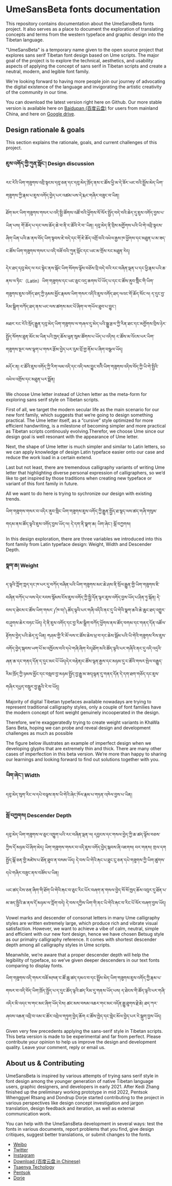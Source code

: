 # UmeSansBeta fonts documentation

This repository contains documentation about the UmeSansBeta fonts project. It also serves as a place to document the exploration of translating concepts and terms from the western typeface and graphic design into the Tibetan language.

"UmeSansBeta" is a temporary name given to the open source project that explores sans serif Tibetan font design based on Ume scripts. The major goal of the project is to explore the technical, aesthetics, and usability aspects of applying the concept of sans serif in Tibetan scripts and create a neutral, modern, and legible font family.

We're looking forward to having more people join our journey of advocating the digital existence of the language and invigorating the artistic creativity of the community in our time.

You can download the latest version right here on Github. Our more stable version is available here on [Baidupan (百度云盘)]( https://pan.baidu.com/s/1vdxChrwu2VaudwscPnyIaw?pwd=1111) for users from mainland China, and here on [Google drive]().


## Design rationale & goals 

This section explains the rationale, goals, and current challenges of this project.

### ཇུས་འགོད་ཀྱི་ཀུན་སློང་། Design discussion

རང་རེའི་ཡིག་གཟུགས་འབྲི་སྟངས་དབུ་ཅན་དང་དབུ་མེད་ཁྲོད་ནས་ང་ཚོས་ཕྱི་མ་དེ་ཟོར་ཡང་བའི་སྤྲོས་མེད་ཡིག་གཟུགས་ཀྱི་རྣམ་པ་ཇུས་འགོད་བྱེད་པར་འཚམ་པས་དེ་རྨང་གཞིར་བཟུང་བ་ཡིན།

ཐོག་མར་ཡིག་གཟུགས་གསར་པ་འདི་སྤྱི་ཚོགས་འཚོ་བའི་ཕྱོགས་སོ་སོར་སྤྱོད་བདེ་བའི་ཆེད་དུ་ཇུས་འགོད་བྱས་པ་ཡིན་པས། གོ་ཆོད་པ་དང་ལས་ཆོད་ཆེ་བ་ནི་ང་ཚོའི་རེ་བ་་ཡིན། དབུ་མེད་ནི་བྲིས་མགྱོགས་པའི་ཡི་གེ་འབྲི་སྟངས་ཞིག་ཡིན་པའི་ཆ་ནས་བོད་ཡིག་སྟབས་ཇེ་བདེ་དང་གོ་ཇེ་ཆོད་འགྲོ་བའི་འཕེལ་རྒྱས་ཁ་ཕྱོགས་དང་མཐུན་པ་མ་ཟད་ང་ཚོས་ཡིག་གཟུགས་གསར་པ་འདི་བཟོ་བའི་ཀུན་སློང་དང་ཡང་མ་གྲོས་རང་མཐུན་རེད།

དེར་ཐད་དབུ་མེད་ལ་རང་སྟེང་ནས་སྐོང་ཡིག་སོགས་ལྟོས་བཅོས་བྲི་བདེ་བའི་རང་བཞིན་ལྡན་པ་དང་ཕྱི་རྣམ་པའི་ཆ་ནས་ལ་ཏིང་（Latin）ཡིག་གཟུགས་དང་ཡང་ཅུང་འདྲ་ཆགས་པོ་ཡོད་པ་དང་ང་ཚོས་ནུབ་གླིིང་གི་ཡིག་གཟུགས་ཇུས་འགོད་ཐད་ཀྱི་ཉམས་མྱོང་རྣམས་ཡིག་གསར་འདིའི་ཇུས་འགོད་ཐད་ལའང་གོ་ཆོད་སོང་ལ། ད་དུང་བྱ་རིམ་སྒྲིག་བཀོད་ཐད་ནས་ཡང་ལས་ཚགས་མང་པོ་ཞིག་ལ་གཡོལ་ཐུབ་པ་བྱུང་།

མཐར་རང་རེའི་སྲོད་རྒྱུན་དབུ་མེད་ཡིག་གཟུགས་ལ་གཞལ་དུ་མེད་པའི་སྒྱུ་རྩལ་ཀྱི་རིན་ཐང་དང་མགྱོགས་བྲིས་ཉེར་སྤྱོད་སོགས་ཐུན་མོང་མ་ཡིན་པའི་ཁྱད་ཆོས་ཕུན་སུམ་ཚོགས་པ་ཡོད་པ་འདིས། ང་ཚོས་མ་འོངས་པར་ཡིག་གཟུགས་སྔར་ལས་ལྷག་པ་གསར་རྩོམ་བྱེད་པར་རུམ་བྲོ་གྱ་ནོམ་པ་ཞིག་བསྩལ་ཡོད།

མདོར་ན། ང་ཚོའི་ཇུས་འགོད་ཀྱི་རིག་ལམ་འདི་དང་འདི་ལས་བྱུང་བའིི་ཡིག་གཟུགས་འདིས་བོད་ཀྱི་ཡི་གེ་སྤྱིའི་འཕེལ་འགྲོས་དང་མཐུན་པར་སྨོན།

We choose Ume letter instead of Uchen letter as the meta-form for exploring sans serif style on Tibetan scripts.

First of all, we target the modern secular life as the main scenario for our new font family, which suggests that we’re going to design something practical. The Ume letter itself, as a “cursive” style optimized for more efficient handwriting, is a milestone of becoming simpler and more practical as Tibetan scripts continously evolving.Therefor, we choose Ume since our design goal is well resonant with the appearance of Ume letter.

Next, the shape of Ume letter is much simpler and similar to Latin letters, so we can apply knowledge of design Latin typeface easier onto our case and reduce the work load in a certain extend.

Last but not least, there are tremendous calligraphy variants of writing Ume letter that highlighting diverse personal expression of calligraphers, so we’d like to get inspired by those traditions when creating new typeface or variant of this font family in future.

All we want to do here is trying to sychronize our design with existing trends.

ཡིག་གཟུགས་གསར་བ་འདིར་ནུབ་གླིང་ཡིག་གཟུགས་ཇུས་འགོད་ཀྱི་རྒྱུན་སྤྱོད་ཐ་སྙད་ལས་ཚད་གཞི་གསུམ་གདམ་ནས་ཚོད་ལྟའི་ཇུས་འགོད་བྱས་ཡོད་ལ། དེ་དག་ནི་སྣག་ཆ། ཡིག་ཞེང་། སྦོ་བཀྱགས།

In this design exploration, there are three variables we introduced into this font family from Latin typeface design: Weight, Width and Descender Depth.

### སྣག་ཆ། Weight

ད་ལྟའི་ཀློག་ཀླད་དང་ཁ་པར་དུ་བཀོད་བཞིན་པའི་ཡིག་གཟུགས་མང་ཆེ་ཤས་ནི་སྲོལ་རྒྱུན་གྱི་ཡིག་གཟུགས་ཇི་བཞིན་བཀོད་པ་ལས་དེང་རབས་སྙོམས་ངོས་ཇུས་འགོད་ཀྱི་སྤྱི་དོན་ལྟར་ཇུས་འགོད་བྱས་ཡོད་པ་ཤིན་ཏུ་སྐོན། དེ་བས་ད་ཐེངས་ང་ཚོས་ཡིག་གསར་༼ཁ་བ།༽ཚོད་ལྟའི་པར་གཞི་འདིའི་ནང་དུ་ཡི་གེའི་སྣག་ཆའི་ཆེ་ཆུང་ཐད་འགྱུར་བ་ཤུགས་ཆེར་བཏང་ཡོད། དེ་ནི་ཇུས་འགོད་དང་བྱ་རིམ་སྒྲིག་བཀོད་ཕྱོགས་ནས་ཚོད་བགམ་དང་གནད་དོན་འཚོལ་རྟོགས་བྱེད་པའི་ཆེད་དུ་ཡིན། 
གཤམ་གྱི་རི་མོ་ལས་ང་ཚོས་ཆེས་ཕྲ་བ་དང་ཆེས་སྦོམ་པའི་ཡི་གེའི་གཟུགས་རིས་ཇུས་འགོད་བྱེད་སྐབས་ཡག་པོ་མ་འཁྱོངས་བའི་དཔེ་གཞི་ཞིག་རེད།ཐོག་མའི་ཚོད་ལྟའི་པར་གཞིའི་ནང་དུ་འདི་འདྲའི་ཞན་ཆ་དང་གནད་དོན་ད་དུང་མང་པོ་ཡོད།དེར་བརྟེན།ང་ཚོས་ལྷན་རྒྱས་དང་མཉམ་དུ་ང་ཚོའི་གསར་སྤེལ་བརྒྱུད་རིམ་ཁྲོད་ཀྱི་ཉམས་མྱོང་དང་བསླབ་བྱ་མཉམ་སྤྱོད་བྱ་རྒྱུ་མ་ཟད།ལྷན་དུ་གནད་དོན་དེ་དག་ཐག་གཅོད་དང་ཇུས་གཞིར་དཔྱད་བསྡུར་བྱ་རྒྱུའི་རེ་བ་ཡོད༷།

Majority of digital Tibetan typefaces available nowadays are trying to represent traditional calligraphy styles, only a couple of font families have the modern concept of font weight genuinely incooperated in the design.

Therefore, we’re exaggeratedly trying to create weight variants in KhaWa Sans Beta, hoping we can probe and reveal design and development challenges as much as possible

The figure below illustrates an example of imperfect design when we developing glyphs that are extremely thin and thick. There are many other cases of imperfection in this beta version. We’re more than happy to sharing our learnings and looking forward to find out solutions together with you.

### ཡིག་ཞེང་། Width

དབུ་མེད་སུག་རིང་ལ་དཔེ་བལྟས་ནས་ཡི་གེའི་ཞེང་ཁོལ་རྣམ་པ་གཏན་འཁེལ་བྱས་པ་ཡིན།

### སྦོ་བཀྱགས། Descender Depth

དབུ་མེད་ཡིག་གཟུགས་ལ་ཅུང་འཁྱུག་པའི་རང་བཞིན་ལྡན་ལ། དབྱངས་དང་གསལ་བྱེད་ཀྱི་ཆ་ཚད་ལྟོས་བཅས་ཀྱིས་དོ་མཉམ་པོ་ཞིག་མེད། ཡིག་གཟུགས་གསར་བ་འདི་ཇུས་འགོད་བྱེད་སྐབས་ཞི་འཇགས། བར་གནས། གྲལ་དག སྤྱོད་སྒོ་ཅན་གྱི་མཛེས་པ་ཐོན་ཐུབ་ན་བསམ་ཡོད། དེ་བས་ཡི་གེའི་རྐང་པ་ཐུང་ངུ་ཅན་དཔེ་གཟུགས་ཀྱི་ཡིག་ཚུགས་དཔེ་གཞིར་བཟུང་ནས་བཟོས་པ་ཡིན།

ཡང་ཚད་ངེས་ཅན་ཞིག་གི་ཐོག་ཡི་གེའི་རྐང་བ་ཅུང་རིང་པོར་བཞག་ན་གསལ་བྱེད་སོ་སོ་ཁྱད་ཆོས་འབུར་དུ་ཐོན་པ་མ་ཟད་སྤྱིའི་ཆ་ནས་དོ་མཉམ་ལ་ཀློག་བདེ། དེ་བས་དཀྱིས་ཡིག་གི་ནང་ཡི་གེའི་རྐང་བ་རིང་པོ་སོར་བཞག་བྱས་ཡོད།

Vowel marks and descender of consonat letters in many Ume calligraphy styles are written extremely large, which produce rich and vibrate visual satisfaction. However, we want to achieve a vibe of calm, neutral, simple and efficient with our new font design, hence we have chosen Betsug style as our primalry calligraphy reference. It comes with shortest descender depth among all calligraphy styles in Ume scripts.

Meanwhile, we’re aware that a proper descender depth will help the legibility of typeface, so we’ve given deeper descenders in our text fonts comparing to display fonts.


ཡིག་གཟུགས་འདི་གསར་བཟོ་མཁན་ང་ཚོ་ཆུ་ཚད་དམའ་བ་དང་སྤྲོས་མེད་ཡིག་གཟུགས་ཇུས་འགོད་ཀྱི་རྣམ་པ་གསར་བ་འདི་བོད་ཡིག་ཁྲོད་སྤྱོད་པ་ད་དུང་ཚོད་ལྟའི་ཚད་རིམ་དུ་གནས་ཡོད་པས། ད་ཐེངས་གི་ཚོད་ལྟའི་པར་གཞི་འདིར་མི་འདང་ས་གང་མང་ཞིག་ཡོད་ངེས། ཚང་མས་བསམ་འཆར་གང་མང་འདོན་རྒྱུ་ཐུགས་རྗེ་ཆེ། ཐད་ཀར་ཞབས་འཆན་འབྲི་བ་འམ་ང་ཚོར་འབྲེལ་གཏུག་བྱེད་ཆོག ང་ཚོས་ཁྱེད་དང་གླེང་མོལ་བྱེད་པར་རེ་སྒུག་བྱས་ཡོད།

Given very few precedents applying the sans-serif style in Tibetan scripts. This beta version is made to be experimental and far from perfect. Please contribute your opinion to help us improve the design and development quality. Leave your comment, reply or email us.



## About us & Contributing

UmeSansBeta is inspired by various attempts of trying sans serif style in font design among the younger generation of native Tibetan language users, graphic designers, and developers in early 2021. After Kedi Zhang finished up the preliminary working prototype in mid 2022, Pentsok Whenggyel Rtsang and Dondrup Dorje started contributing to the project in various perspectives like design concept investigation and jargon translation, design feedback and iteration, as well as external communication work.

You can help with the UmeSansBeta development in several ways: test the fonts in various documents, report problems that you find, give design critiques, suggest better translations, or submit changes to the fonts.

- [Weibo]()
- [Twitter]()
- [Instagram]()
- [Download (百度云盘 in Chinese)]()
- [Tsaenya Techology]()
- [Pentsok]()
- [Dorje]()
